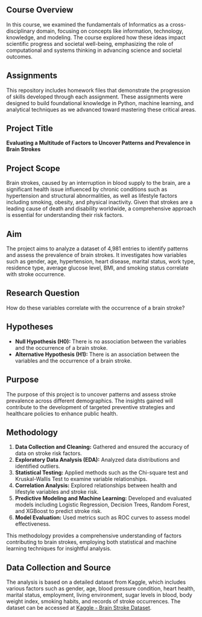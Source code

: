 ## Course Overview

In this course, we examined the fundamentals of Informatics as a cross-disciplinary domain, focusing on concepts like information, technology, knowledge, and modeling. The course explored how these ideas impact scientific progress and societal well-being, emphasizing the role of computational and systems thinking in advancing science and societal outcomes.

## Assignments

This repository includes homework files that demonstrate the progression of skills developed through each assignment. These assignments were designed to build foundational knowledge in Python, machine learning, and analytical techniques as we advanced toward mastering these critical areas.

## Project Title

**Evaluating a Multitude of Factors to Uncover Patterns and Prevalence in Brain Strokes**

## Project Scope

Brain strokes, caused by an interruption in blood supply to the brain, are a significant health issue influenced by chronic conditions such as hypertension and structural abnormalities, as well as lifestyle factors including smoking, obesity, and physical inactivity. Given that strokes are a leading cause of death and disability worldwide, a comprehensive approach is essential for understanding their risk factors.

## Aim

The project aims to analyze a dataset of 4,981 entries to identify patterns and assess the prevalence of brain strokes. It investigates how variables such as gender, age, hypertension, heart disease, marital status, work type, residence type, average glucose level, BMI, and smoking status correlate with stroke occurrence.

## Research Question

How do these variables correlate with the occurrence of a brain stroke?

## Hypotheses

- **Null Hypothesis (H0):** There is no association between the variables and the occurrence of a brain stroke.
- **Alternative Hypothesis (H1):** There is an association between the variables and the occurrence of a brain stroke.

## Purpose

The purpose of this project is to uncover patterns and assess stroke prevalence across different demographics. The insights gained will contribute to the development of targeted preventive strategies and healthcare policies to enhance public health.

## Methodology

1. **Data Collection and Cleaning:** Gathered and ensured the accuracy of data on stroke risk factors.
2. **Exploratory Data Analysis (EDA):** Analyzed data distributions and identified outliers.
3. **Statistical Testing:** Applied methods such as the Chi-square test and Kruskal-Wallis Test to examine variable relationships.
4. **Correlation Analysis:** Explored relationships between health and lifestyle variables and stroke risk.
5. **Predictive Modeling and Machine Learning:** Developed and evaluated models including Logistic Regression, Decision Trees, Random Forest, and XGBoost to predict stroke risk.
6. **Model Evaluation:** Used metrics such as ROC curves to assess model effectiveness.

This methodology provides a comprehensive understanding of factors contributing to brain strokes, employing both statistical and machine learning techniques for insightful analysis.

## Data Collection and Source

The analysis is based on a detailed dataset from Kaggle, which includes various factors such as gender, age, blood pressure condition, heart health, marital status, employment, living environment, sugar levels in blood, body weight index, smoking habits, and records of stroke occurrences. The dataset can be accessed at [Kaggle - Brain Stroke Dataset](https://www.kaggle.com/datasets/jillanisofttech/brain-stroke-dataset/).

